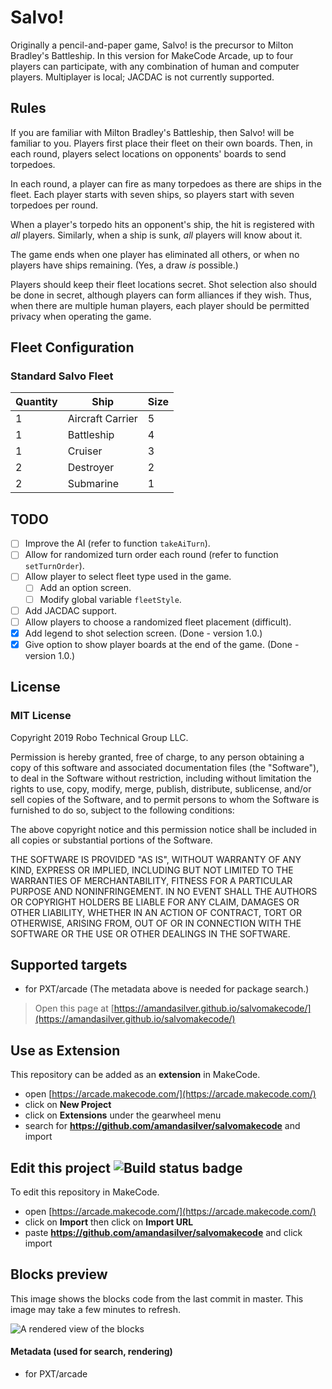 # Salvo!

Originally a pencil-and-paper game, Salvo! is the precursor to Milton Bradley's Battleship.
In this version for MakeCode Arcade, up to four players can participate, with any combination of human and computer players.
Multiplayer is local; JACDAC is not currently supported.

## Rules

If you are familiar with Milton Bradley's Battleship, then Salvo! will be familiar to you.
Players first place their fleet on their own boards. Then, in each round, players select
locations on opponents' boards to send torpedoes.

In each round, a player can fire as many torpedoes as there are ships in the fleet.
Each player starts with seven ships, so players start with seven torpedoes per round.

When a player's torpedo hits an opponent's ship, the hit is registered with _all_
players. Similarly, when a ship is sunk, _all_ players will know about it.

The game ends when one player has eliminated all others, or when no players have
ships remaining. (Yes, a draw _is_ possible.)

Players should keep their fleet locations secret. Shot selection also should
be done in secret, although players can form alliances if they wish. Thus, when there
are multiple human players, each player should be permitted privacy when operating
the game.

## Fleet Configuration

### Standard Salvo Fleet

Quantity | Ship | Size
--- | --- | ---
1 | Aircraft Carrier | 5
1 | Battleship | 4
1 | Cruiser | 3
2 | Destroyer | 2
2 | Submarine | 1

## TODO

- [ ] Improve the AI (refer to function `takeAiTurn`).
- [ ] Allow for randomized turn order each round (refer to function `setTurnOrder`).
- [ ] Allow player to select fleet type used in the game.
  - [ ] Add an option screen.
  - [ ] Modify global variable `fleetStyle`.
- [ ] Add JACDAC support.
- [ ] Allow players to choose a randomized fleet placement (difficult).
- [X] Add legend to shot selection screen. (Done - version 1.0.)
- [X] Give option to show player boards at the end of the game. (Done - version 1.0.)

## License

### MIT License

Copyright 2019 Robo Technical Group LLC.

Permission is hereby granted, free of charge, to any person obtaining a copy of this software
and associated documentation files (the "Software"), to deal in the Software without restriction,
including without limitation the rights to use, copy, modify, merge, publish, distribute,
sublicense, and/or sell copies of the Software, and to permit persons to whom the Software
is furnished to do so, subject to the following conditions:

The above copyright notice and this permission notice shall be included in all copies or substantial portions of the Software.

THE SOFTWARE IS PROVIDED "AS IS", WITHOUT WARRANTY OF ANY KIND, EXPRESS OR IMPLIED,
INCLUDING BUT NOT LIMITED TO THE WARRANTIES OF MERCHANTABILITY, FITNESS FOR A PARTICULAR PURPOSE AND NONINFRINGEMENT.
IN NO EVENT SHALL THE AUTHORS OR COPYRIGHT HOLDERS BE LIABLE FOR ANY CLAIM, DAMAGES OR OTHER LIABILITY,
WHETHER IN AN ACTION OF CONTRACT, TORT OR OTHERWISE, ARISING FROM, OUT OF OR IN CONNECTION WITH
THE SOFTWARE OR THE USE OR OTHER DEALINGS IN THE SOFTWARE.

## Supported targets

* for PXT/arcade
(The metadata above is needed for package search.)



> Open this page at [https://amandasilver.github.io/salvomakecode/](https://amandasilver.github.io/salvomakecode/)

## Use as Extension

This repository can be added as an **extension** in MakeCode.

* open [https://arcade.makecode.com/](https://arcade.makecode.com/)
* click on **New Project**
* click on **Extensions** under the gearwheel menu
* search for **https://github.com/amandasilver/salvomakecode** and import

## Edit this project ![Build status badge](https://github.com/amandasilver/salvomakecode/workflows/MakeCode/badge.svg)

To edit this repository in MakeCode.

* open [https://arcade.makecode.com/](https://arcade.makecode.com/)
* click on **Import** then click on **Import URL**
* paste **https://github.com/amandasilver/salvomakecode** and click import

## Blocks preview

This image shows the blocks code from the last commit in master.
This image may take a few minutes to refresh.

![A rendered view of the blocks](https://github.com/amandasilver/salvomakecode/raw/master/.github/makecode/blocks.png)

#### Metadata (used for search, rendering)

* for PXT/arcade
<script src="https://makecode.com/gh-pages-embed.js"></script><script>makeCodeRender("{{ site.makecode.home_url }}", "{{ site.github.owner_name }}/{{ site.github.repository_name }}");</script>
